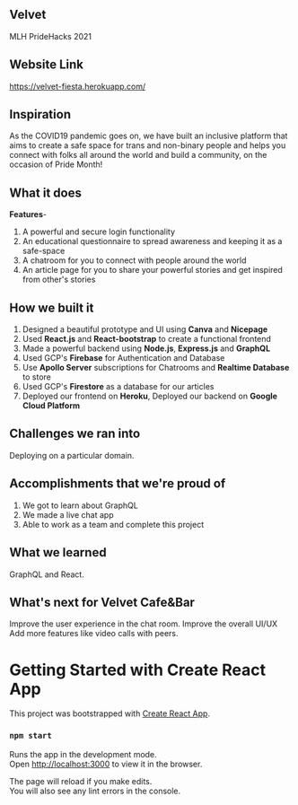 ## Velvet

MLH PrideHacks 2021

## Website Link
https://velvet-fiesta.herokuapp.com/

## Inspiration

As the COVID19 pandemic goes on, we have built an inclusive platform that aims to create a safe space for trans and non-binary people and helps you connect with folks all around the world and build a community, on the occasion of Pride Month!

## What it does

**Features**-
1. A powerful and secure login functionality
2. An educational questionnaire to spread awareness and keeping it as a safe-space
3. A chatroom for you to connect with people around the world 
4. An article page for you to share your powerful stories and get inspired from other's stories

## How we built it

1. Designed a beautiful prototype and UI using **Canva** and **Nicepage**
2. Used **React.js** and **React-bootstrap** to create a functional frontend
3. Made a powerful backend using **Node.js**, **Express.js** and **GraphQL**
4. Used GCP's **Firebase** for Authentication and Database
5. Use **Apollo Server** subscriptions for Chatrooms and **Realtime Database** to store
6. Used GCP's **Firestore** as a database for our articles 
7. Deployed our frontend on **Heroku**, Deployed our backend on **Google Cloud Platform**

## Challenges we ran into
Deploying on a particular domain.

## Accomplishments that we're proud of
1. We got to learn about GraphQL
2. We made a live chat app
3. Able to work as a team and complete this project

## What we learned
GraphQL and React.

## What's next for Velvet Cafe&Bar
Improve the user experience in the chat room.
Improve the overall UI/UX
Add more features like video calls with peers.

# Getting Started with Create React App

This project was bootstrapped with [Create React App](https://github.com/facebook/create-react-app).


### `npm start`

Runs the app in the development mode.\
Open [http://localhost:3000](http://localhost:3000) to view it in the browser.

The page will reload if you make edits.\
You will also see any lint errors in the console.
